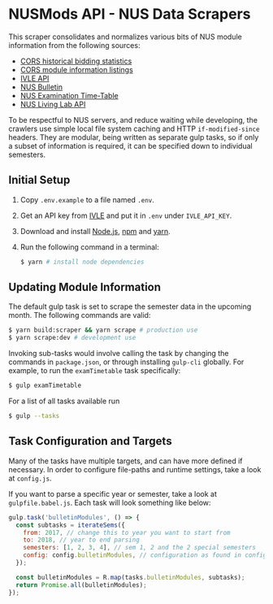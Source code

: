 # NUSMods API - NUS Data Scrapers

This scraper consolidates and normalizes various bits of NUS module information
from the following sources:

* [CORS historical bidding statistics](http://www.nus.edu.sg/cors/archive.html)
* [CORS module information listings](http://www.nus.edu.sg/cors/schedule.html#corsmodinfo)
* [IVLE API](https://wiki.nus.edu.sg/display/ivlelapi/Home)
* [NUS Bulletin](http://www.nus.edu.sg/registrar/nusbulletin/modulesearch.html)
* [NUS Examination Time-Table](http://www.nus.edu.sg/registrar/event/examschedule-sem1.html)
* [NUS Living Lab API](https://nuslivinglab.nus.edu.sg/)

To be respectful to NUS servers, and reduce waiting while developing, the
crawlers use simple local file system caching and HTTP `if-modified-since`
headers. They are modular, being written as separate gulp tasks, so if only a
subset of information is required, it can be specified down to individual
semesters.

## Initial Setup

1. Copy `.env.example` to a file named `.env`.
1. Get an API key from [IVLE](https://ivle.nus.edu.sg/LAPI/default.aspx) and put
   it in `.env` under `IVLE_API_KEY`.
1. Download and install [Node.js](https://nodejs.org), [npm](https://npmjs.org)
   and [yarn](https://yarnpkg.com/en/docs/install).
1. Run the following command in a terminal:

    ```bash
    $ yarn # install node dependencies
    ```

## Updating Module Information

The default gulp task is set to scrape the semester data in the upcoming month. The following commands are valid:

```bash
$ yarn build:scraper && yarn scrape # production use
$ yarn scrape:dev # development use
```

Invoking sub-tasks would involve calling the task by changing the commands in `package.json`, or through
installing `gulp-cli` globally. For example, to run the `examTimetable` task specifically:

```bash
$ gulp examTimetable
```

For a list of all tasks available run

```bash
$ gulp --tasks
```

## Task Configuration and Targets

Many of the tasks have multiple targets, and can have more defined if necessary. In order to configure file-paths and runtime settings, take a look at `config.js`.

If you want to parse a specific year or semester, take a look at `gulpfile.babel.js`. Each task will look something like below:

```js
gulp.task('bulletinModules', () => {
  const subtasks = iterateSems({
    from: 2017, // change this to year you want to start from
    to: 2018, // year to end parsing
    semesters: [1, 2, 3, 4], // sem 1, 2 and the 2 special semesters
    config: config.bulletinModules, // configuration as found in config.js
  });

  const bulletinModules = R.map(tasks.bulletinModules, subtasks);
  return Promise.all(bulletinModules);
});
```
